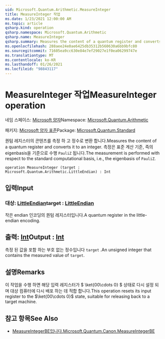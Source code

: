 ```yaml
---
uid: Microsoft.Quantum.Arithmetic.MeasureInteger
title: MeasureInteger 작업
ms.date: 1/23/2021 12:00:00 AM
ms.topic: article
qsharp.kind: operation
qsharp.namespace: Microsoft.Quantum.Arithmetic
qsharp.name: MeasureInteger
qsharp.summary: Measures the content of a quantum register and converts it to an integer. The measurement is performed with respect to the standard computational basis, i.e., the eigenbasis of `PauliZ`.
ms.openlocfilehash: 288aee24e0ae6425db35312b560630a6bb9bfc80
ms.sourcegitcommit: 71605ea9cc630e84e7ef29027e1f0ea06299747e
ms.translationtype: MT
ms.contentlocale: ko-KR
ms.lasthandoff: 01/26/2021
ms.locfileid: "98843117"
---
```

# <a name="measureinteger-operation"></a><span data-ttu-id="b4ccf-102">MeasureInteger 작업</span><span class="sxs-lookup"><span data-stu-id="b4ccf-102">MeasureInteger operation</span></span>

<span data-ttu-id="b4ccf-103">네임 스페이스: [Microsoft 양자](xref:Microsoft.Quantum.Arithmetic)</span><span class="sxs-lookup"><span data-stu-id="b4ccf-103">Namespace: [Microsoft.Quantum.Arithmetic](xref:Microsoft.Quantum.Arithmetic)</span></span>

<span data-ttu-id="b4ccf-104">패키지: [Microsoft 양자 표준](https://nuget.org/packages/Microsoft.Quantum.Standard)</span><span class="sxs-lookup"><span data-stu-id="b4ccf-104">Package: [Microsoft.Quantum.Standard](https://nuget.org/packages/Microsoft.Quantum.Standard)</span></span>


<span data-ttu-id="b4ccf-105">퀀텀 레지스터의 콘텐츠를 측정 하 고 정수로 변환 합니다.</span><span class="sxs-lookup"><span data-stu-id="b4ccf-105">Measures the content of a quantum register and converts it to an integer.</span></span> <span data-ttu-id="b4ccf-106">측정은 표준 계산 기준, 즉의 eigenbasis을 기준으로 수행 `PauliZ` 됩니다.</span><span class="sxs-lookup"><span data-stu-id="b4ccf-106">The measurement is performed with respect to the standard computational basis, i.e., the eigenbasis of `PauliZ`.</span></span>

```qsharp
operation MeasureInteger (target : Microsoft.Quantum.Arithmetic.LittleEndian) : Int
```


## <a name="input"></a><span data-ttu-id="b4ccf-107">입력</span><span class="sxs-lookup"><span data-stu-id="b4ccf-107">Input</span></span>

### <a name="target--littleendian"></a><span data-ttu-id="b4ccf-108">대상: [LittleEndian](xref:Microsoft.Quantum.Arithmetic.LittleEndian)</span><span class="sxs-lookup"><span data-stu-id="b4ccf-108">target : [LittleEndian](xref:Microsoft.Quantum.Arithmetic.LittleEndian)</span></span>

<span data-ttu-id="b4ccf-109">작은 endian 인코딩의 퀀텀 레지스터입니다.</span><span class="sxs-lookup"><span data-stu-id="b4ccf-109">A quantum register in the little-endian encoding.</span></span>



## <a name="output--int"></a><span data-ttu-id="b4ccf-110">출력: [Int](xref:microsoft.quantum.lang-ref.int)</span><span class="sxs-lookup"><span data-stu-id="b4ccf-110">Output : [Int](xref:microsoft.quantum.lang-ref.int)</span></span>

<span data-ttu-id="b4ccf-111">측정 된 값을 포함 하는 부호 없는 정수입니다 `target` .</span><span class="sxs-lookup"><span data-stu-id="b4ccf-111">An unsigned integer that contains the measured value of `target`.</span></span>

## <a name="remarks"></a><span data-ttu-id="b4ccf-112">설명</span><span class="sxs-lookup"><span data-stu-id="b4ccf-112">Remarks</span></span>

<span data-ttu-id="b4ccf-113">이 작업을 수행 하면 해당 입력 레지스터가 $ \ket{00\cdots 0} $ 상태로 다시 설정 되며 대상 컴퓨터에 다시 배포 하는 데 적합 합니다.</span><span class="sxs-lookup"><span data-stu-id="b4ccf-113">This operation resets its input register to the $\ket{00\cdots 0}$ state, suitable for releasing back to a target machine.</span></span>

## <a name="see-also"></a><span data-ttu-id="b4ccf-114">참고 항목</span><span class="sxs-lookup"><span data-stu-id="b4ccf-114">See Also</span></span>

- [<span data-ttu-id="b4ccf-115">MeasureIntegerBE입니다.</span><span class="sxs-lookup"><span data-stu-id="b4ccf-115">Microsoft.Quantum.Canon.MeasureIntegerBE</span></span>](xref:Microsoft.Quantum.Canon.MeasureIntegerBE)